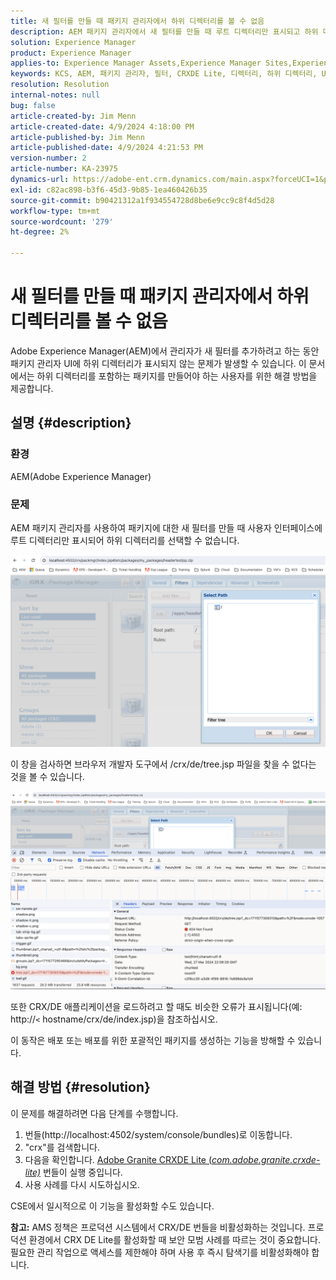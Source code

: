 ```yaml
---
title: 새 필터를 만들 때 패키지 관리자에서 하위 디렉터리를 볼 수 없음
description: AEM 패키지 관리자에서 새 필터를 만들 때 루트 디렉터리만 표시되고 하위 디렉터리는 표시되지 않습니다.
solution: Experience Manager
product: Experience Manager
applies-to: Experience Manager Assets,Experience Manager Sites,Experience Manager 6.5,Experience Manager
keywords: KCS, AEM, 패키지 관리자, 필터, CRXDE Lite, 디렉터리, 하위 디렉터리, UI, 패키지 빌더, Adobe Experience Manager, 문제 해결
resolution: Resolution
internal-notes: null
bug: false
article-created-by: Jim Menn
article-created-date: 4/9/2024 4:18:00 PM
article-published-by: Jim Menn
article-published-date: 4/9/2024 4:21:53 PM
version-number: 2
article-number: KA-23975
dynamics-url: https://adobe-ent.crm.dynamics.com/main.aspx?forceUCI=1&pagetype=entityrecord&etn=knowledgearticle&id=76df0bb7-8cf6-ee11-a1fe-6045bd006268
exl-id: c82ac898-b3f6-45d3-9b85-1ea460426b35
source-git-commit: b90421312a1f934554728d8be6e9cc9c8f4d5d28
workflow-type: tm+mt
source-wordcount: '279'
ht-degree: 2%

---
```


# 새 필터를 만들 때 패키지 관리자에서 하위 디렉터리를 볼 수 없음


Adobe Experience Manager(AEM)에서 관리자가 새 필터를 추가하려고 하는 동안 패키지 관리자 UI에 하위 디렉터리가 표시되지 않는 문제가 발생할 수 있습니다. 이 문서에서는 하위 디렉터리를 포함하는 패키지를 만들어야 하는 사용자를 위한 해결 방법을 제공합니다.

## 설명 {#description}


### 환경

AEM(Adobe Experience Manager)

### 문제

AEM 패키지 관리자를 사용하여 패키지에 대한 새 필터를 만들 때 사용자 인터페이스에 루트 디렉터리만 표시되어 하위 디렉터리를 선택할 수 없습니다.

![](assets/___78df0bb7-8cf6-ee11-a1fe-6045bd006268___.png)

이 창을 검사하면 브라우저 개발자 도구에서 /crx/de/tree.jsp 파일을 찾을 수 없다는 것을 볼 수 있습니다.

![](assets/___7cdf0bb7-8cf6-ee11-a1fe-6045bd006268___.png)

또한 CRX/DE 애플리케이션을 로드하려고 할 때도 비슷한 오류가 표시됩니다(예: http://`<` hostname/crx/de/index.jsp)을 참조하십시오.

이 동작은 배포 또는 배포를 위한 포괄적인 패키지를 생성하는 기능을 방해할 수 있습니다.


## 해결 방법 {#resolution}


이 문제를 해결하려면 다음 단계를 수행합니다.

1. 번들(http://localhost:4502/system/console/bundles)로 이동합니다.
2. &quot;crx&quot;를 검색합니다.
3. 다음을 확인합니다. [Adobe Granite CRXDE Lite (*com.adobe.granite.crxde-lite)*](http://localhost:4502/system/console/bundles/241) 번들이 실행 중입니다.
4. 사용 사례를 다시 시도하십시오.


CSE에서 일시적으로 이 기능을 활성화할 수도 있습니다.

<b>참고:</b> AMS 정책은 프로덕션 시스템에서 CRX/DE 번들을 비활성화하는 것입니다. 프로덕션 환경에서 CRX DE Lite를 활성화할 때 보안 모범 사례를 따르는 것이 중요합니다. 필요한 관리 작업으로 액세스를 제한해야 하며 사용 후 즉시 탐색기를 비활성화해야 합니다.
